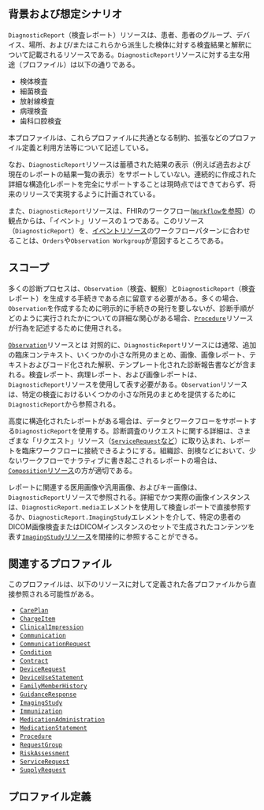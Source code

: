 ## 背景および想定シナリオ

`DiagnosticReport`（検査レポート）リソースは、患者、患者のグループ、デバイス、場所、および/またはこれらから派生した検体に対する検査結果と解釈について記載されるリソースである。`DiagnosticReport`リソースに対する主な用途（プロファイル）は以下の通りである。

- 検体検査
- 細菌検査
- 放射線検査
- 病理検査
- 歯科口腔検査

本プロファイルは、これらプロファイルに共通となる制約、拡張などのプロファイル定義と利用方法等について記述している。

なお、`DiagnosticReport`リソースは蓄積された結果の表示（例えば過去および現在のレポートの結果一覧の表示）をサポートしていない。連続的に作成された詳細な構造化レポートを完全にサポートすることは現時点ではできておらず、将来のリリースで実現するように計画されている。

また、`DiagnosticReport`リソースは、FHIRのワークフロー([`Workflow`を参照](http://www.hl7.org/fhir/workflow.html)）の観点からは、「イベント」リソースの１つである。このリソース（`DiagnosticReport`）を、[イベントリソース](http://www.hl7.org/fhir/workflow.html#event)のワークフローパターンに合わせることは、`Orders`や`Observation Workgroup`が意図するところである。

## スコープ
多くの診断プロセスは、`Observation`（検査、観察）と`DiagnosticReport`（検査レポート）を生成する手続きである点に留意する必要がある。多くの場合、`Observation`を作成するために明示的に手続きの発行を要しないが、診断手順がどのように実行されたかについての詳細な関心がある場合、[`Procedure`](http://www.hl7.org/fhir/procedure.html)リソースが行為を記述するために使用される。

[`Observation`](http://www.hl7.org/fhir/observation.html)リソースとは 対照的に、`DiagnosticReport`リソースには通常、追加の臨床コンテキスト、いくつかの小さな所見のまとめ、画像、画像レポート、テキストおよびコード化された解釈、テンプレート化された診断報告書などが含まれる。検査レポート、病理レポート、および画像レポートは、`DiagnosticReport`リソースを使用して表す必要がある。`Observation`リソースは、特定の検査におけるいくつかの小さな所見のまとめを提供するために`DiagnosticReport`から参照される。

高度に構造化されたレポートがある場合は、データとワークフローをサポートする`DiagnosticReport`を使用する。診断調査のリクエストに関する詳細は、さまざまな「リクエスト」リソース（[`ServiceRequest`など](http://www.hl7.org/fhir/servicerequest.html)）に取り込まれ、レポートを臨床ワークフローに接続できるようにする。組織診、剖検などにおいて、少ないワークフローでナラティブに書き起こされるレポートの場合は、[`Composition`リソース](http://www.hl7.org/fhir/composition.html)の方が適切である。

レポートに関連する医用画像や汎用画像、およびキー画像は、`DiagnosticReport`リソースで参照される。詳細でかつ実際の画像インスタンスは、`DiagnosticReport.media`エレメントを使用して検査レポートで直接参照するか、`DiagnosticReport.ImagingStudy`エレメントを介して、特定の患者のDICOM画像検査またはDICOMインスタンスのセットで生成されたコンテンツを表す[`ImagingStudy`リソース](http://www.hl7.org/fhir/imagingstudy.html)を間接的に参照することができる。


## 関連するプロファイル
このプロファイルは、以下のリソースに対して定義された各プロファイルから直接参照される可能性がある。

- [`CarePlan`](https://www.hl7.org/fhir/careplan.html)
- [`ChargeItem`](https://www.hl7.org/fhir/chargeitem.html)
- [`ClinicalImpression`](https://www.hl7.org/fhir/clinicalimpression.html)
- [`Communication`](https://www.hl7.org/fhir/communication.html)
- [`CommunicationRequest`](https://www.hl7.org/fhir/communicationrequest.html)
- [`Condition`](Condition)
- [`Contract`](https://www.hl7.org/fhir/contract.html)
- [`DeviceRequest`](https://www.hl7.org/fhir/devicerequest.html)
- [`DeviceUseStatement`](https://www.hl7.org/fhir/deviceusestatement.html)
- [`FamilyMemberHistory`](https://www.hl7.org/fhir/familymemberhistory.html)
- [`GuidanceResponse`](https://www.hl7.org/fhir/guidanceresponse.html)
- [`ImagingStudy`](ImagingStudy2)
- [`Immunization`](https://www.hl7.org/fhir/immunization.html)
- [`MedicationAdministration`](https://www.hl7.org/fhir/medicationadministration.html)
- [`MedicationStatement`](https://www.hl7.org/fhir/medicationstatement.html)
- [`Procedure`](Procedure)
- [`RequestGroup`](https://www.hl7.org/fhir/requestgroup.html)
- [`RiskAssessment`](https://www.hl7.org/fhir/riskassessment.html)
- [`ServiceRequest`](https://www.hl7.org/fhir/servicerequest.html)
- [`SupplyRequest`](https://www.hl7.org/fhir/supplyrequest.html)


## プロファイル定義